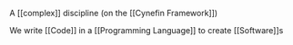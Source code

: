 A [[complex]] discipline  (on the [[Cynefin Framework]])

We write [[Code]] in a [[Programming Language]] to create [[Software]]s